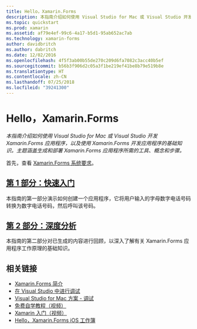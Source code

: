 ```yaml
---
title: Hello，Xamarin.Forms
description: 本指南介绍如何使用 Visual Studio for Mac 或 Visual Studio 开发 Xamarin.Forms 应用程序，以及使用 Xamarin.Forms 开发应用程序的基础知识。
ms.topic: quickstart
ms.prod: xamarin
ms.assetid: af79e4ef-99c6-4a17-b5d1-95ab652ac7ab
ms.technology: xamarin-forms
author: davidbritch
ms.author: dabritch
ms.date: 12/02/2016
ms.openlocfilehash: 4f5f3ab00b55de270c209d6fa7082c3acc40b5ef
ms.sourcegitcommit: b56b3f906d2c05a3f1be219ef41be8b79e519b8e
ms.translationtype: HT
ms.contentlocale: zh-CN
ms.lasthandoff: 07/25/2018
ms.locfileid: "39241300"
---
```

# <a name="hello-xamarinforms"></a>Hello，Xamarin.Forms

_本指南介绍如何使用 Visual Studio for Mac 或 Visual Studio 开发 Xamarin.Forms 应用程序，以及使用 Xamarin.Forms 开发应用程序的基础知识。主题涵盖生成和部署 Xamarin.Forms 应用程序所需的工具、概念和步骤。_

首先，查看 [Xamarin.Forms 系统要求](~/cross-platform/get-started/installation/index.md)。

## <a name="part-1-quickstartxamarin-formsget-startedhello-xamarin-formsquickstartmd"></a>[第 1 部分：快速入门](~/xamarin-forms/get-started/hello-xamarin-forms/quickstart.md)

本指南的第一部分演示如何创建一个应用程序，它将用户输入的字母数字电话号码转换为数字电话号码，然后呼叫该号码。

## <a name="part-2-deep-divexamarin-formsget-startedhello-xamarin-formsdeepdivemd"></a>[第 2 部分：深度分析](~/xamarin-forms/get-started/hello-xamarin-forms/deepdive.md)

本指南的第二部分对已生成的内容进行回顾，以深入了解有关 Xamarin.Forms 应用程序工作原理的基础知识。


## <a name="related-links"></a>相关链接

- [Xamarin.Forms 简介](~/xamarin-forms/get-started/introduction-to-xamarin-forms.md)
- [在 Visual Studio 中进行调试](http://msdn.microsoft.com/library/k0k771bt%28v=vs.90%29.aspx)
- [Visual Studio for Mac 方案 - 调试](https://github.com/xamarin/recipes/tree/master/Recipes/cross-platform/ide/debugging)
- [免费自学教程（视频）](https://university.xamarin.com/self-guided)
- [Xamarin 入门（视频）](https://developer.xamarin.com/videos/)
- [Hello，Xamarin.Forms iOS 工作簿](https://developer.xamarin.com/workbooks/xamarin-forms/getting-started/GettingStartedWithXamarinForms-ios.workbook)
